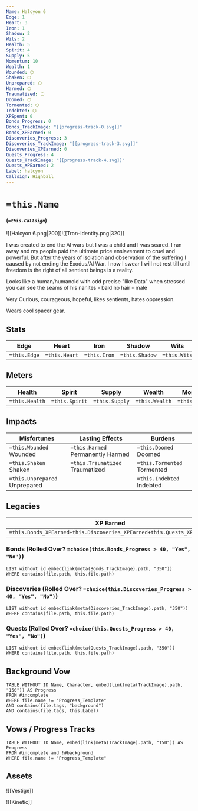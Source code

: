 ```yaml
---
Name: Halcyon 6
Edge: 1
Heart: 3
Iron: 1
Shadow: 2
Wits: 2
Health: 5
Spirit: 4
Supply: 5
Momentum: 10
Wealth: 1
Wounded: ⬡
Shaken: ⬡
Unprepared: ⬡
Harmed: ⬡
Traumatized: ⬡
Doomed: ⬡
Tormented: ⬡
Indebted: ⬡
XPSpent: 0
Bonds_Progress: 0
Bonds_TrackImage: "[[progress-track-0.svg]]"
Bonds_XPEarned: 0
Discoveries_Progress: 3
Discoveries_TrackImage: "[[progress-track-3.svg]]"
Discoveries_XPEarned: 0
Quests_Progress: 4
Quests_TrackImage: "[[progress-track-4.svg]]"
Quests_XPEarned: 2
Label: halcyon
Callsign: Highball
---
```

# `=this.Name`

#### (_`=this.Callsign`_)

![[Halcyon 6.png|200]]![[Tron-Identity.png|320]]

I was created to end the Al wars but I was a child and I was scared. I ran away and my people paid the ultimate price enslavement to cruel and powerful. But after the years of
isolation and observation of the suffering I caused by not ending the Exodus/Al War. I now I swear I will not rest till until freedom is the right of all sentient beings is a reality.

Looks like a human/humanoid with odd precise "like Data" when stressed you can see the seams of his nanites - bald no hair - male

Very Curious, courageous, hopeful, likes sentients, hates oppression.

Wears cool spacer gear.

## Stats
| Edge | Heart | Iron | Shadow | Wits |
| --- | --- | --- | --- | --- |
| `=this.Edge` | `=this.Heart` | `=this.Iron` | `=this.Shadow` | `=this.Wits` |

## Meters
| Health | Spirit | Supply | Wealth | Momentum |
| --- | --- | --- | --- | --- |
| `=this.Health` | `=this.Spirit` | `=this.Supply` | `=this.Wealth` | `=this.Momentum` |

## Impacts
| Misfortunes | Lasting Effects | Burdens |
| --- | --- | --- |
| `=this.Wounded` Wounded | `=this.Harmed` Permanently Harmed | `=this.Doomed` Doomed |
| `=this.Shaken` Shaken | `=this.Traumatized` Traumatized | `=this.Tormented` Tormented |
| `=this.Unprepared` Unprepared |  | `=this.Indebted` Indebted |

## Legacies
| XP Earned | XP Spent |
| --- | --- |
| `=this.Bonds_XPEarned+this.Discoveries_XPEarned+this.Quests_XPEarned` | `=this.XPSpent` |
### Bonds (Rolled Over? `=choice(this.Bonds_Progress > 40, "Yes", "No")`)
```dataview
LIST without id embed(link(meta(Bonds_TrackImage).path, "350"))
WHERE contains(file.path, this.file.path)
```
### Discoveries (Rolled Over? `=choice(this.Discoveries_Progress > 40, "Yes", "No")`)
```dataview
LIST without id embed(link(meta(Discoveries_TrackImage).path, "350"))
WHERE contains(file.path, this.file.path)
```
### Quests (Rolled Over? `=choice(this.Quests_Progress > 40, "Yes", "No")`)
```dataview
LIST without id embed(link(meta(Quests_TrackImage).path, "350"))
WHERE contains(file.path, this.file.path)
```


## Background Vow
```dataview
TABLE WITHOUT ID Name, Character, embed(link(meta(TrackImage).path, "150")) AS Progress
FROM #incomplete 
WHERE file.name != "Progress_Template"
AND contains(file.tags, "background")
AND contains(file.tags, this.Label)
```


## Vows / Progress Tracks
```dataview
TABLE WITHOUT ID Name, embed(link(meta(TrackImage).path, "150")) AS Progress
FROM #incomplete and !#background
WHERE file.name != "Progress_Template" 
```


## Assets

![[Vestige]]


![[Kinetic]]

